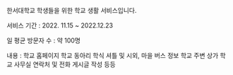 한서대학교 학생들을 위한 학교 생활 서비스입니다.

서비스 기간 : 2022. 11.15 ~ 2022.12.23

일 평균 방문자 수 : 약 100명

내용 : 
학교 홈페이지
학교 동아리
학식
셔틀 및 시외, 마을 버스 정보
학교 주변 상가
학교 사무실 연락처 및 전화
게시글 작성
등등
